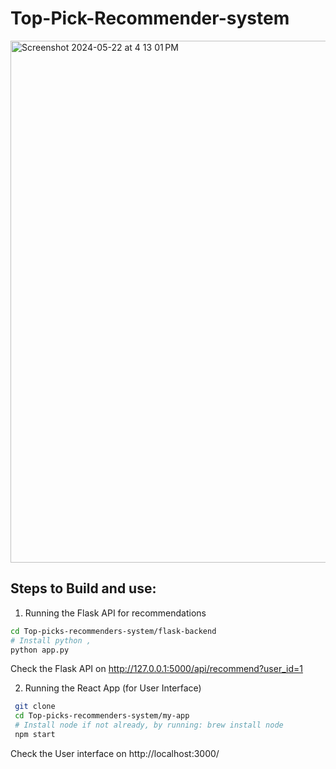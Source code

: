 # Top-Pick-Recommender-system

<img width="835" alt="Screenshot 2024-05-22 at 4 13 01 PM" src="https://github.com/manojbusam/Top-Pick-Recommender-system/assets/44409170/fe112906-3444-4b67-9b1d-8e1dd6d835e0">

## Steps to Build and use:

1. Running the Flask API for recommendations
  ```bash
  cd Top-picks-recommenders-system/flask-backend
  # Install python ,
  python app.py
  ```
  Check the Flask API on http://127.0.0.1:5000/api/recommend?user_id=1
  
2. Running the React App (for User Interface)

  ```bash
   git clone
   cd Top-picks-recommenders-system/my-app
   # Install node if not already, by running: brew install node
   npm start
  ```
  Check the User interface on http://localhost:3000/

  

